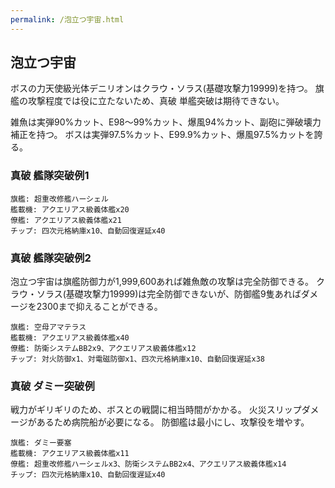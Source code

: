 ```yaml
---
permalink: /泡立つ宇宙.html
---
```

## 泡立つ宇宙

ボスの力天使級光体デニリオンはクラウ・ソラス(基礎攻撃力19999)を持つ。
旗艦の攻撃程度では役に立たないため、真破 単艦突破は期待できない。

雑魚は実弾90%カット、E98～99%カット、爆風94%カット、副砲に弾破壊力補正を持つ。
ボスは実弾97.5%カット、E99.9%カット、爆風97.5%カットを誇る。

### 真破 艦隊突破例1

```
旗艦: 超重改修艦ハーシェル
艦載機: アクエリアス級義体艦x20
僚艦: アクエリアス級義体艦x21
チップ: 四次元格納庫x10、自動回復遅延x40
```

### 真破 艦隊突破例2

泡立つ宇宙は旗艦防御力が1,999,600あれば雑魚敵の攻撃は完全防御できる。
クラウ・ソラス(基礎攻撃力19999)は完全防御できないが、防御艦9隻あればダメージを2300まで抑えることができる。

```
旗艦: 空母アマテラス
艦載機: アクエリアス級義体艦x40
僚艦: 防衛システムBB2x9、アクエリアス級義体艦x12
チップ: 対火防御x1、対電磁防御x1、四次元格納庫x10、自動回復遅延x38
```

### 真破 ダミー突破例

戦力がギリギリのため、ボスとの戦闘に相当時間がかかる。
火災スリップダメージがあるため病院船が必要になる。
防御艦は最小にし、攻撃役を増やす。

```
旗艦: ダミー要塞
艦載機: アクエリアス級義体艦x11
僚艦: 超重改修艦ハーシェルx3、防衛システムBB2x4、アクエリアス級義体艦x14
チップ: 四次元格納庫x10、自動回復遅延x40
```
